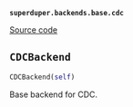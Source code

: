 **`superduper.backends.base.cdc`** 

[Source code](https://github.com/superduper/superduper/blob/main/superduper/backends/base/cdc.py)

## `CDCBackend` 

```python
CDCBackend(self)
```
Base backend for CDC.

